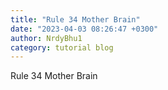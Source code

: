 ```yaml
---
title: "Rule 34 Mother Brain"
date: "2023-04-03 08:26:47 +0300"
author: NrdyBhu1
category: tutorial blog
---
```

Rule 34 Mother Brain

